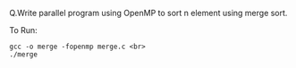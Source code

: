 Q.Write parallel program using OpenMP to sort n element using merge sort.


To Run:
```
gcc -o merge -fopenmp merge.c <br>
./merge
```